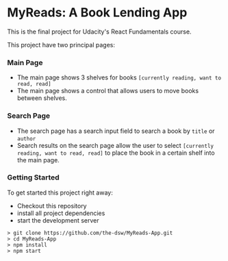 # MyReads: A Book Lending App

This is the final project for Udacity's React Fundamentals course. 

This project have two principal pages:

### Main Page
* The main page shows 3 shelves for books `[currently reading, want to read, read]`
* The main page shows a control that allows users to move books between shelves.

### Search Page
* The search page has a search input field to search a book by `title` or `author`
* Search results on the search page allow the user to select `[currently reading, want to read, read]` to place the book in a certain shelf into the main page.

### Getting Started

To get started this project right away:

* Checkout this repository
* install all project dependencies 
* start the development server 

```
> git clone https://github.com/the-dsw/MyReads-App.git
> cd MyReads-App
> npm install
> npm start
```

